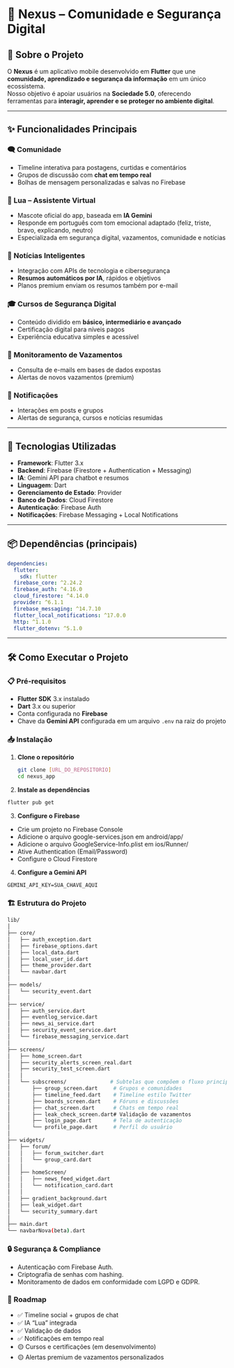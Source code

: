 # 🌌 Nexus – Comunidade e Segurança Digital

## 📱 Sobre o Projeto
O **Nexus** é um aplicativo mobile desenvolvido em **Flutter** que une **comunidade, aprendizado e segurança da informação** em um único ecossistema.  
Nosso objetivo é apoiar usuários na **Sociedade 5.0**, oferecendo ferramentas para **interagir, aprender e se proteger no ambiente digital**.

---

## ✨ Funcionalidades Principais

### 🗨️ Comunidade
- Timeline interativa para postagens, curtidas e comentários  
- Grupos de discussão com **chat em tempo real**  
- Bolhas de mensagem personalizadas e salvas no Firebase  

### 🤖 Lua – Assistente Virtual
- Mascote oficial do app, baseada em **IA Gemini**  
- Responde em português com tom emocional adaptado (feliz, triste, bravo, explicando, neutro)  
- Especializada em segurança digital, vazamentos, comunidade e notícias  

### 📰 Notícias Inteligentes
- Integração com APIs de tecnologia e cibersegurança  
- **Resumos automáticos por IA**, rápidos e objetivos  
- Planos premium enviam os resumos também por e-mail  

### 🎓 Cursos de Segurança Digital
- Conteúdo dividido em **básico, intermediário e avançado**  
- Certificação digital para níveis pagos  
- Experiência educativa simples e acessível  

### 🔐 Monitoramento de Vazamentos
- Consulta de e-mails em bases de dados expostas  
- Alertas de novos vazamentos (premium)  

### 🔔 Notificações
- Interações em posts e grupos  
- Alertas de segurança, cursos e notícias resumidas  

---

## 🚀 Tecnologias Utilizadas
- **Framework**: Flutter 3.x  
- **Backend**: Firebase (Firestore + Authentication + Messaging)  
- **IA**: Gemini API para chatbot e resumos  
- **Linguagem**: Dart  
- **Gerenciamento de Estado**: Provider  
- **Banco de Dados**: Cloud Firestore  
- **Autenticação**: Firebase Auth  
- **Notificações**: Firebase Messaging + Local Notifications  

---

## 📦 Dependências (principais)
```yaml
dependencies:
  flutter:
    sdk: flutter
  firebase_core: ^2.24.2
  firebase_auth: ^4.16.0
  cloud_firestore: ^4.14.0
  provider: ^6.1.1
  firebase_messaging: ^14.7.10
  flutter_local_notifications: ^17.0.0
  http: ^1.1.0
  flutter_dotenv: ^5.1.0
```
---

## 🛠️ Como Executar o Projeto

### 📋 Pré-requisitos
- **Flutter SDK** 3.x instalado  
- **Dart** 3.x ou superior  
- Conta configurada no **Firebase**  
- Chave da **Gemini API** configurada em um arquivo `.env` na raiz do projeto  

### 📥 Instalação

1. **Clone o repositório**
   ```bash
   git clone [URL_DO_REPOSITORIO]
   cd nexus_app
   ```
2. **Instale as dependências**
  ```bash
  flutter pub get
  ```
3. **Configure o Firebase**
- Crie um projeto no Firebase Console
- Adicione o arquivo google-services.json em android/app/
- Adicione o arquivo GoogleService-Info.plist em ios/Runner/
- Ative Authentication (Email/Password)
- Configure o Cloud Firestore
  
4. **Configure a Gemini API**
  ```env
  GEMINI_API_KEY=SUA_CHAVE_AQUI
  ```
### 🏗️ Estrutura do Projeto
```bash
lib/
│
├── core/                        
│   ├── auth_exception.dart       
│   ├── firebase_options.dart     
│   ├── local_data.dart           
│   ├── local_user_id.dart        
│   ├── theme_provider.dart       
│   └── navbar.dart               
│
├── models/                      
│   └── security_event.dart
│
├── service/                     
│   ├── auth_service.dart         
│   ├── eventlog_service.dart     
│   ├── news_ai_service.dart      
│   ├── security_event_service.dart 
│   └── firebase_messaging_service.dart 
│
├── screens/                     
│   ├── home_screen.dart
│   ├── security_alerts_screen_real.dart
│   ├── security_test_screen.dart
│   │
│   └── subscreens/              # Subtelas que compõem o fluxo principal
│       ├── group_screen.dart     # Grupos e comunidades
│       ├── timeline_feed.dart    # Timeline estilo Twitter
│       ├── boards_screen.dart    # Fóruns e discussões
│       ├── chat_screen.dart      # Chats em tempo real
│       ├── leak_check_screen.dart# Validação de vazamentos
│       ├── login_page.dart       # Tela de autenticação
│       └── profile_page.dart     # Perfil do usuário
│
├── widgets/                     
│   ├── forum/                   
│   │   ├── forum_switcher.dart
│   │   └── group_card.dart
│   │
│   ├── homeScreen/              
│   │   ├── news_feed_widget.dart
│   │   └── notification_card.dart
│   │
│   ├── gradient_background.dart
│   ├── leak_widget.dart
│   └── security_summary.dart
│
├── main.dart                    
└── navbarNova(beta).dart         
```

### 🔒 Segurança & Compliance
- Autenticação com Firebase Auth.
- Criptografia de senhas com hashing.
- Monitoramento de dados em conformidade com LGPD e GDPR.
  
### 🎯 Roadmap
- ✅ Timeline social + grupos de chat
- ✅ IA “Lua” integrada
- ✅ Validação de dados
- ✅ Notificações em tempo real
- 🟡 Cursos e certificações (em desenvolvimento)
- 🟡 Alertas premium de vazamentos personalizados
